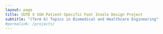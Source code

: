 ```yaml
---
layout: page
title: SUTD X SGH Patient-Specific Foot Insole Design Project
subtitle: "(Term 6) Topics in Biomedical and Healthcare Engineering"
#permalink: /projects/
---
```

